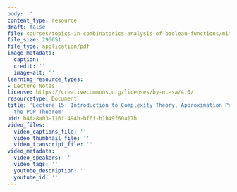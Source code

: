 ```yaml
---
body: ''
content_type: resource
draft: false
file: courses/topics-in-combinatorics-analysis-of-boolean-functions/mit18_218s21_lec15.pdf
file_size: 296651
file_type: application/pdf
image_metadata:
  caption: ''
  credit: ''
  image-alt: ''
learning_resource_types:
- Lecture Notes
license: https://creativecommons.org/licenses/by-nc-sa/4.0/
resourcetype: Document
title: 'Lecture 15: Introduction to Complexity Theory, Approximation Problems, and
  the PCP Theorem'
uid: b4fa8a03-116f-494b-bf6f-b1b49f60a17b
video_files:
  video_captions_file: ''
  video_thumbnail_file: ''
  video_transcript_file: ''
video_metadata:
  video_speakers: ''
  video_tags: ''
  youtube_description: ''
  youtube_id: ''
---
```

